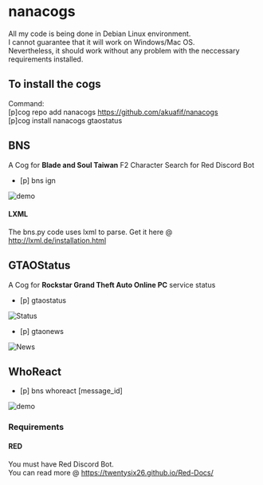 # nanacogs
All my code is being done in Debian Linux environment. </br>
I cannot guarantee that it will work on Windows/Mac OS. </br>
Nevertheless, it should work without any problem with the neccessary requirements installed. </br>

## To install the cogs
Command: </br>
[p]cog repo add nanacogs https://github.com/akuafif/nanacogs </br>
[p]cog install nanacogs gtaostatus </br>

## BNS
A Cog for **Blade and Soul Taiwan** F2 Character Search for Red Discord Bot
- [p] bns ign

![demo](https://cdn.discordapp.com/attachments/334877847124443136/383480427882479616/image.png)

#### LXML
The bns.py code uses lxml to parse.
Get it here @ http://lxml.de/installation.html

## GTAOStatus
A Cog for **Rockstar Grand Theft Auto Online PC** service status
- [p] gtaostatus

![Status](https://cdn.discordapp.com/attachments/334877847124443136/1063806947368898580/image.png)

- [p] gtaonews

![News](https://cdn.discordapp.com/attachments/489078888648015892/1063910200303693864/image.png)

## WhoReact
- [p] bns whoreact [message_id]

![demo](https://cdn.discordapp.com/attachments/489078888648015892/1064563968208818258/image.png)

### Requirements 
#### RED
You must have Red Discord Bot. </br>
You can read more @ https://twentysix26.github.io/Red-Docs/

